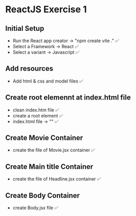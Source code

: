 # ReactJS Exercise 1

## Initial Setup
- Run the React app creator -> "npm create vite ."  ✅
- Select a Framework -> React  ✅
- Select a variant -> Javascript  ✅

## Add resources
- Add html & css and model files ✅

## Create root elemennt at index.html file
- clean index.htm file ✅
- create a root element ✅
- index.html file -> "<script type="module" src="/src/main.jsx"></script>" ✅

## Create Movie Container
- create the file of Movie.jsx container ✅

## Create Main title Container
- create the file of Headline.jsx container ✅

## Create Body Container
- create Body.jsx file ✅




